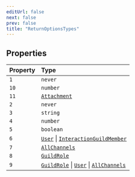 ```yaml
---
editUrl: false
next: false
prev: false
title: "ReturnOptionsTypes"
---
```


## Properties

| Property | Type |
| :------ | :------ |
| `1` | `never` |
| `10` | `number` |
| `11` | [`Attachment`](/api/classes/attachment/) |
| `2` | `never` |
| `3` | `string` |
| `4` | `number` |
| `5` | `boolean` |
| `6` | [`User`](/api/classes/user/) \| [`InteractionGuildMember`](/api/classes/interactionguildmember/) |
| `7` | [`AllChannels`](/api/type-aliases/allchannels/) |
| `8` | [`GuildRole`](/api/classes/guildrole/) |
| `9` | [`GuildRole`](/api/classes/guildrole/) \| [`User`](/api/classes/user/) \| [`AllChannels`](/api/type-aliases/allchannels/) |
